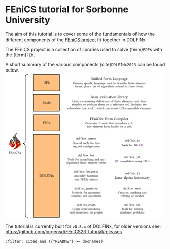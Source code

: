 # FEniCS tutorial for Sorbonne University

The aim of this tutorial is to cover some of the fundamentals of how the different components
of the [FEniCS project](https://fenicsproject.org) fit together in DOLFINx.

The FEniCS project is a collection of libraries used to solve {term}`PDE`s with the {term}`FEM`.

A short summary of the various components {cite}`DOLFINx2023` can be found below.
![Components of FEniCS](components_of_fenics.png)

The tutorial is currently built for `v0.8.x` of DOLFINx, for older versions see: https://github.com/jorgensd/FEniCS23-tutorial/releases

```{bibliography}
:filter: cited and ({"README"} >= docnames)
```

